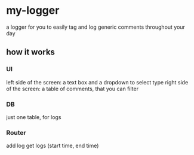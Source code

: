 # my-logger
a logger for you to easily tag and log generic comments throughout your day


## how it works
### UI
left side of the screen: a text box and a dropdown to select type
right side of the screen: a table of comments, that you can filter
### DB
just one table, for logs
### Router
add log
get logs (start time, end time)
